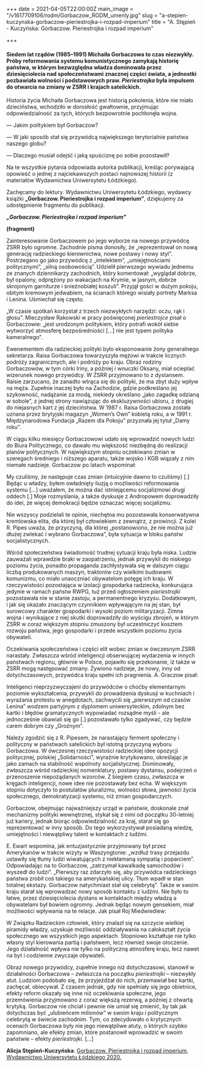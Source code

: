 +++
date = 2021-04-05T22:00:00Z
main_image = "/v1617709106/rodm/Gorbaczow_RODM_umenly.jpg"
slug = "a-stepien-kuczynska-gorbaczow-pieriestrojka-i-rozpad-imperium"
title = "A. Stępień - Kuczyńska: Gorbaczow. Pieriestrojka i rozpad imperium"

+++
#### **Siedem lat rządów (1985–1991) Michaiła Gorbaczowa to czas niezwykły. Próby reformowania systemu komunistycznego zamykają historię państwa, w którym bezwzględna władza dominowała przez dziesięciolecia nad społeczeństwami znacznej części świata, a jednostki pozbawiała wolności i podstawowych praw. _Pieriestrojka_ była impulsem do otwarcia na zmiany w ZSRR i krajach satelickich.**

Historia życia Michaiła Gorbaczowa jest historią pokolenia, które nie miało dzieciństwa, wchodziło w dorosłość gwałtownie, przyjmując odpowiedzialność za tych, których bezpowrotnie pochłonęła wojna.

— Jakim politykiem był Gorbaczow?

— W jaki sposób stał się przywódcą największego terytorialnie państwa naszego globu?

— Dlaczego musiał odejść i jaką spuściznę po sobie pozostawił?

Na te wszystkie pytania odpowiada autorka publikacji, kreśląc porywającą opowieść o jednej z najciekawszych postaci najnowszej historii (z materiałów Wydawnictwa Uniwersytetu Łódzkiego).

Zachęcamy do lektury. Wydawnictwu Uniwersytetu Łódzkiego, wydawcy książki **„Gorbaczow. Pieriestrojka i rozpad imperium”**, dziękujemy za udostępnienie fragmentu do publikacji.

**_„Gorbaczow. Pieriestrojka i rozpad imperium”_**

**(fragment)**

Zainteresowanie Gorbaczowem po jego wyborze na nowego przywódcę ZSRR było ogromne. Zachodnie pisma donosiły, że „reprezentował on nową generację radzieckiego kierownictwa, nowe postawy i nowy styl”. Postrzegano go jako przywódcę z „intelektem”, „umiejętnościami politycznymi”, „silną osobowością”. Udzielił pierwszego wywiadu jednemu ze znanych dziennikarzy zachodnich, który komentował: „wyglądał dobrze, był opalony, odprężony po wakacjach na Krymie, w jasnym, dobrze skrojonym garniturze i śnieżnobiałej koszuli”. Przyjął gości w dużym pokoju, obitym kremowym jedwabiem, na ścianach którego wisiały portrety Marksa i Lenina. Uśmiechał się często.

„W czasie spotkań korzystał z trzech niezwykłych narzędzi: oczu, rąk i głosu”. Mieczysław Rakowski w pracy poświęconej _pieriestrojce_ pisał o Gorbaczowie: „jest urodzonym politykiem, który potrafi wokół siebie wytworzyć atmosferę bezpośredniości \[…\] nie jest typem polityka kameralnego”.

Ewenementem dla radzieckiej polityki było eksponowanie żony generalnego sekretarza. Raisa Gorbaczowa towarzyszyła mężowi w trakcie licznych podróży zagranicznych, ale i podróży po kraju. Obraz rodziny Gorbaczowów, w tym córki Iriny, a później i wnuczki Oksany, miał ocieplać wizerunek nowego przywódcy. W ZSRR przyjmowano to z dystansem. Raisie zarzucano, że zanadto wtrąca się do polityki, że ma zbyt duży wpływ na męża. Zupełnie inaczej było na Zachodzie, gdzie podkreślano jej szykowność, nadążanie za modą, niekiedy określano „jako zagadkę odzianą w sobole”, z jednej strony nawiązując do ekskluzywności ubioru, z drugiej do niejasnych kart z jej dzieciństwa. W 1987 r. Raisa Gorbaczowa została uznana przez brytyjski magazyn „Women’s Own” kobietą roku, a w 1991 r. Międzynarodowa Fundacja „Razem dla Pokoju” przyznała jej tytuł „Damy roku”.

W ciągu kilku miesięcy Gorbaczowowi udało się wprowadzić nowych ludzi do Biura Politycznego, co dawało mu większość niezbędną do realizacji planów politycznych. W największym stopniu oczekiwano zmian w szeregach średniego i niższego aparatu, także wojsko i KGB wiązały z nim niemałe nadzieje. Gorbaczow po latach wspominał:

My czuliśmy, że następuje czas zmian (intuicyjnie dawno to czuliśmy) \[.\] Będąc u władzy, byłem owładnięty iluzją o możliwości reformowania systemu \[...\] uważałem, że można dać istniejącemu socjalizmowi drugi oddech \[.\] Moje rozmyślania, a także dyskusje z Andropowem doprowadziły do idei, że więcej demokracji będzie oznaczać więcej socjalizmu.

Nie wszyscy podzielali te opinie, niechętna mu pozostawała konserwatywna kremlowska elita, dla której był człowiekiem z zewnątrz, z prowincji. Z kolei R. Pipes uważa, że przyczyną, dla której „postanowiono, że nie można już dłużej zwlekać i wybrano Gorbaczowa”, była sytuacja w bloku państw socjalistycznych.

Wśród społeczeństwa świadomość trudnej sytuacji kraju była niska. Ludzie zauważali wprawdzie braki w zaopatrzeniu, jednak przywykli do niskiego poziomu życia, ponadto propaganda zachłystywała się w dalszym ciągu liczbą produkowanych maszyn, traktorów czy wielkimi budowami komunizmu, co miało unaoczniać obywatelom potęgę ich kraju. W rzeczywistości pozostająca w izolacji gospodarka radziecka, konkurująca jedynie w ramach państw RWPG, tuż przed ogłoszeniem _pieriestrojki_ pozostawała nie w stanie zastoju, a permanentnego kryzysu. Dodatkowym, i jak się okazało znaczącym czynnikiem wpływającym na jej stan, był surowcowy charakter gospodarki i wysoki poziom militaryzacji. Zimna wojna i wynikające z niej skutki doprowadziły do wyścigu zbrojeń, w którym ZSRR w coraz większym stopniu zmuszony był uczestniczyć kosztem rozwoju państwa, jego gospodarki i przede wszystkim poziomu życia obywateli.

Oczekiwania społeczeństwa i części elit wobec zmian w ówczesnym ZSRR narastały. Zwłaszcza wśród inteligencji obserwującej wydarzenia w innych państwach regionu, głównie w Polsce, pojawiło się przekonanie, iż także w ZSRR mogą następować zmiany. Żywiono nadzieje, że nowy, inny od dotychczasowych, przywódca kraju spełni ich pragnienia. A. Graczow pisał:

Inteligenci nieprzyzwyczajeni do przywódców o choćby elementarnym poziomie wykształcenia, przywykli do prowadzenia dyskusji w kuchniach i wyrażania protestu w anegdotach, zachwycili się „pierwszym od czasów Lenina” wodzem partyjnym z dyplomem uniwersyteckim, zdolnym bez kartki i błędów gramatycznych wypowiadać rozsądne myśli - ale jednocześnie obawiali się go \[.\] pozostawało tylko zgadywać, czy będzie carem dobrym czy „Groźnym”.

Należy zgodzić się z R. Pipesem, że narastający ferment społeczny i polityczny w państwach satelickich był istotną przyczyną wyboru Gorbaczowa. W ówczesnej rzeczywistości radzieckiej idee opozycji politycznej, polskiej „Solidarności”, wyraźnie krytykowano, określając je jako zamach na stabilność wspólnoty socjalistycznej. Dominowały, zwłaszcza wśród radzieckiej nomenklatury, postawy dystansu, podejrzeń o przenoszenie niepożądanych wzorców. Z biegiem czasu, zwłaszcza w kręgach inteligencji, nowe idee nie pozostawały bez echa. W większym stopniu dotyczyło to postulatów pluralizmu, wolności słowa, jawności życia społecznego, demokratyzacji systemu, niż zmian gospodarczych.

Gorbaczow, obejmując najważniejszy urząd w państwie, doskonale znał mechanizmy polityki wewnętrznej, stykał się z nimi od początku 30-letniej już kariery, jednak biorąc odpowiedzialność za kraj, starał się go reprezentować w inny sposób. Do tego wykorzystywał posiadaną wiedzę, umiejętności i niewątpliwy talent w kontaktach z ludźmi.

E. Ewart wspomina, jak entuzjastycznie przyjmowany był przez Amerykanów w trakcie wizyty w Waszyngtonie: „wzdłuż trasy przejazdu ustawiły się tłumy ludzi wiwatujących z niekłamaną sympatią i poparciem”. Odpowiadając na to Gorbaczow, „zatrzymał kawalkadę samochodów i wyszedł do ludzi”. „Pierwszy raz zdarzyło się, aby przywódca radzieckiego państwa zrobił coś takiego na amerykańskiej ulicy. Tłum wpadł w stan totalnej ekstazy. Gorbaczow natychmiast stał się celebrytą”. Także w swoim kraju starał się wprowadzać nowy sposób kontaktu z ludźmi. Nie było to łatwe, przez dziesięciolecia dystans w kontaktach między władzą a obywatelami był bowiem ogromny. Jednak będąc nowym gensekiem, miał możliwości wpływania na te relacje. Jak pisał Roj Miedwiediew:

W Związku Radzieckim człowiek, który znalazł się na szczycie wielkiej piramidy władzy, uzyskuje możliwość oddziaływania na całokształt życia społecznego we wszystkich jego aspektach. Stopniowo kształtuje nie tylko własny styl kierowania partią i państwem, lecz również swoje otoczenie. Jego działalność wpływa nie tylko na polityczną atmosferę kraju, lecz nawet na byt i codzienne zwyczaje obywateli.

Obraz nowego przywódcy, zupełnie innego niż dotychczasowi, stanowił w działalności Gorbaczowa – zwłaszcza na początku _pieriestrojki_ – niezwykły atut. Ludziom podobało się, że przyjeżdżał do nich, przemawiał bez kartki, zachęcał, obiecywał. Z czasem jednak, gdy nie spełniały się jego obietnice, efekty reform okazały się inne niż oczekiwania społeczne, jego przemówienia przyjmowano z coraz większą rezerwą, a później z otwartą krytyką. Gorbaczow nie chciał i pewnie nie umiał się zmienić, by tak jak dotychczas być „ulubieńcem milionów” w swoim kraju i politycznym celebrytą w świecie zachodnim. Tym, co zdecydowało o krytycznych ocenach Gorbaczowa były nie jego niewątpliwe atuty, o których szybko zapomniano, ale efekty zmian, które postanowił wprowadzić w swoim państwie – efekty _pieriestrojki._ \[...\]

**Alicja Stępień-Kuczyńska**: [Gorbaczow. Pieriestrojka i rozpad imperium, Wydawnictwo Uniwersytetu Łódzkiego 2020.](https://wydawnictwo.uni.lodz.pl/produkt/gorbaczow/ "https://wydawnictwo.uni.lodz.pl/produkt/gorbaczow/")